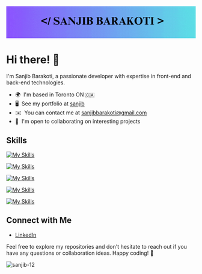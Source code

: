<p align="center">
	<img align="center" style="margin-top: 15px; max-width: 100%"  src="banner.gif">
</p>

# Hi there! 👋

I'm Sanjib Barakoti, a passionate developer with expertise in front-end and back-end technologies.


* 🌍  I'm based in Toronto ON 🇨🇦
* 🖥️  See my portfolio at [sanjib](https://sanjib-12.github.io/portfolio/)
* ✉️  You can contact me at [sanjibbarakoti@gmail.com](mailto:sanjibbarakoti@gmail.com)
* 🤝  I'm open to collaborating on interesting projects


## Skills

[![My Skills](https://skillicons.dev/icons?i=html,css,js,react,tailwind,bootstrap,p5js&perline=10)](https://skillicons.dev)

[![My Skills](https://skillicons.dev/icons?i=nodejs,express,py&perline=6)](https://skillicons.dev)

[![My Skills](https://skillicons.dev/icons?i=mongodb,mysql,postgresql&perline=6)](https://skillicons.dev)

[![My Skills](https://skillicons.dev/icons?i=git,github&perline=6)](https://skillicons.dev)

[![My Skills](https://skillicons.dev/icons?i=c,cpp,matlab&perline=6)](https://skillicons.dev)


<!--
![GitHub stats](https://github-readme-stats.vercel.app/api?username=sanjib-12&show_icons=true&theme=radical)
![Top Langs](https://github-readme-stats.vercel.app/api/top-langs/?username=sanjib-12&layout=compact)

## Projects

Here are some of the projects I've worked on:

1. [Project 1](link-to-project-1): Brief description.
2. [Project 2](link-to-project-2): Brief description.
3. [Project 3](link-to-project-3): Brief description.
-->
<!--
## GitHub Stats

![sanjib-12 GitHub Stats](https://github-readme-stats.vercel.app/api?username=sanjib-12&show_icons=true&theme=radical)

## WakeTime
[![sanjib-12 WakaTime stats](https://github-readme-stats.vercel.app/api/wakatime?username=sanjib-12)](https://github.com/sanjib-12/github-readme-stats)
-->
## Connect with Me

- [LinkedIn](https://linkedin.com/in/sanjib-barakoti)


Feel free to explore my repositories and don't hesitate to reach out if you have any questions or collaboration ideas. Happy coding! 🚀

<p align="left"> <img src="https://komarev.com/ghpvc/?username=sanjib-12&label=Profile%20views&color=0e75b6&style=flat" alt="sanjib-12" /> </p>

<!--
### Hi there 👋

**sanjib-12/sanjib-12** is a ✨ _special_ ✨ repository because its `README.md` (this file) appears on your GitHub profile.

Here are some ideas to get you started:

- 🔭 I’m currently working on ...
- 🌱 I’m currently learning ...
- 👯 I’m looking to collaborate on ...
- 🤔 I’m looking for help with ...
- 💬 Ask me about ...
- 📫 How to reach me: ...
- 😄 Pronouns: ...
- ⚡ Fun fact: ...

- [Twitter](your-twitter-profile)
-->
